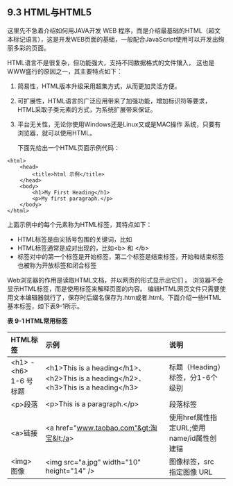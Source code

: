 ## 9.3 HTML与HTML5

这里先不急着介绍如何用JAVA开发 WEB 程序，而是介绍最基础的HTML（超文本标记语言），这是开发WEB页面的基础，一般配合JavaScript使用可以开发出绚丽多彩的页面。

HTML语言不是很复杂，但功能强大，支持不同数据格式的文件镶入， 这也是WWW盛行的原因之一，其主要特点如下：

1. 简易性，HTML版本升级采用超集方式，从而更加灵活方便。 
2. 可扩展性，HTML语言的广泛应用带来了加强功能，增加标识符等要求，HTML采取子类元素的方式，为系统扩展带来保证。
3. 平台无关性，无论你使用Windows还是Linux又或是MAC操作 系统，只要有浏览器，就可以使用HTML。

   下面先给出一个HTML页面示例代码：

```
<html>
    <head>
        <title>html 示例</title>
    </head>
    <body>
        <h1>My First Heading</h1>
        <p>My first paragraph.</p>
    </body>
</html>
```

上面示例中的每个元素称为HTML标签，其特点如下：

* HTML标签是由尖括号包围的关键词，比如
* HTML标签通常是成对出现的，比如&lt;b&gt; 和 &lt;/b&gt; 
* 标签对中的第一个标签是开始标签，第二个标签是结束标签，开始和结束标签也被称为开放标签和闭合标签

Web浏览器的作用是读取HTML文档，并以网页的形式显示出它们 。 浏览器不会显示HTML标签，而是使用标签来解释页面的内容。 编辑HTML网页文件只需要使用文本编辑器就行了，保存时后缀名保存为.htm或者.html。下面介绍一些HTML基本标签，如下表9-1所示。

**表 9-1 HTML常用标签**

| HTML标签 | 示例 | 说明 |
| :--- | :--- | :--- |
| &lt;h1&gt; - &lt;h6&gt; 1-6 号标题 | &lt;h1&gt;This is a heading&lt;/h1&gt;、&lt;h2&gt;This is a heading&lt;/h2&gt;、&lt;h3&gt;This is a heading&lt;/h3&gt; | 标题（Heading）标签，分1-6个级别 |
| &lt;p&gt;段落 | &lt;p&gt;This is a paragraph.&lt;/p&gt; | 段落标签 |
| &lt;a&gt;链接 | &lt;a href="www.taobao.com"&gt;淘宝&lt;/a&gt; | 使用href属性指定URL;使用name/id属性创建锚 |
| &lt;img&gt;图像 | &lt;img src="a.jpg" width="10" height="14" /&gt; | 图像标签，src 指定图像 URL |



